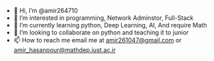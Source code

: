 - 👋 Hi, I’m @amir264710
- 👀 I’m interested in programming, Network Adminstor, Full-Stack
- 🌱 I’m currently learning python, Deep Learning, AI, And require Math
- 💞️ I’m looking to collaborate on python and teaching it to junior
- 📫 How to reach me email me at amir261047@gmail.com or amir_hasanpour@mathdep.iust.ac.ir

<!---
amir264710/amir264710 is a ✨ special ✨ repository because its `README.md` (this file) appears on your GitHub profile.
You can click the Preview link to take a look at your changes.
--->
